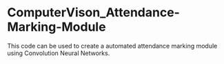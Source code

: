 # ComputerVison_Attendance-Marking-Module

This code can be used to create a automated attendance marking module using Convolution Neural Networks.
